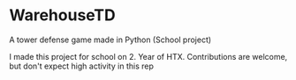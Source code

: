 # WarehouseTD
A tower defense game made in Python (School project)

I made this project for school on 2. Year of HTX.
Contributions are welcome, but don't expect high activity in this rep
